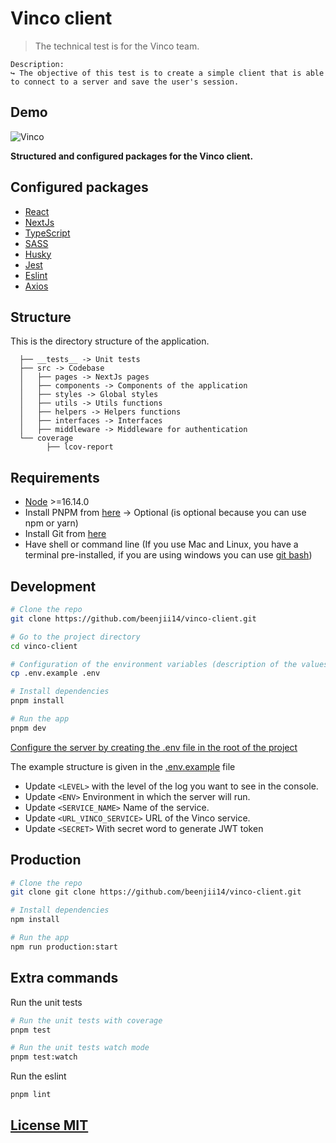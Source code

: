 # Vinco client

> The technical test is for the Vinco team.

```text
Description:
↪ The objective of this test is to create a simple client that is able to connect to a server and save the user's session.
```

## Demo

![Vinco](https://pbs.twimg.com/media/Ff4yxnMUUAI2aNb?format=jpg&name=large)

**Structured and configured packages for the Vinco client.**

## Configured packages

- [React](https://reactjs.org/)
- [NextJs](https://nextjs.org/)
- [TypeScript](https://www.typescriptlang.org/)
- [SASS](https://sass-lang.com/guide)
- [Husky](https://typicode.github.io/husky/#/)
- [Jest](https://jestjs.io/)
- [Eslint](https://eslint.org/)
- [Axios](https://axios-http.com/docs/intro)

## Structure

This is the directory structure of the application.

```text
  ├── __tests__ -> Unit tests
  ├── src -> Codebase
  │   ├── pages -> NextJs pages
  │   ├── components -> Components of the application
  │   ├── styles -> Global styles
  │   ├── utils -> Utils functions
  │   ├── helpers -> Helpers functions
  │   ├── interfaces -> Interfaces
  │   ├── middleware -> Middleware for authentication
  └── coverage
        ├── lcov-report
```

## Requirements

- [Node](https://nodejs.org/en/) >=16.14.0
- Install PNPM from [here](https://pnpm.io/es/installation) → Optional (is optional because you can use npm or yarn)
- Install Git from [here](https://git-scm.com/downloads)
- Have shell or command line (If you use Mac and Linux, you have a terminal pre-installed, if you are using windows you can use [git bash](https://git-scm.com/downloads))

## Development

```bash
# Clone the repo
git clone https://github.com/beenjii14/vinco-client.git

# Go to the project directory
cd vinco-client

# Configuration of the environment variables (description of the values in the next step)
cp .env.example .env

# Install dependencies
pnpm install

# Run the app
pnpm dev

```

[Configure the server by creating the .env file in the root of the project](#configuration)

The example structure is given in the [.env.example](.env.example) file

- Update `<LEVEL>` with the level of the log you want to see in the console.
- Update `<ENV>` Environment in which the server will run.
- Update `<SERVICE_NAME>` Name of the service.
- Update `<URL_VINCO_SERVICE>` URL of the Vinco service.
- Update `<SECRET>` With secret word to generate JWT token

## Production

```bash
# Clone the repo
git clone git clone https://github.com/beenjii14/vinco-client.git

# Install dependencies
npm install

# Run the app
npm run production:start
```

## Extra commands

Run the unit tests

```bash
# Run the unit tests with coverage
pnpm test

# Run the unit tests watch mode
pnpm test:watch
```

Run the eslint

```bash
pnpm lint
```

## [License MIT](LICENSE)
